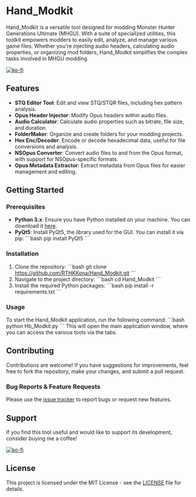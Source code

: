 
# Hand_Modkit

Hand_Modkit is a versatile tool designed for modding Monster Hunter Generations Ultimate (MHGU). With a suite of specialized utilities, this toolkit empowers modders to easily edit, analyze, and manage various game files. Whether you're injecting audio headers, calculating audio properties, or organizing mod folders, Hand_Modkit simplifies the complex tasks involved in MHGU modding.

[![ko-fi](https://ko-fi.com/img/githubbutton_sm.svg)](https://ko-fi.com/L3L711AIP8)

## Features

- **STQ Editor Tool**: Edit and view STQ/STQR files, including hex pattern analysis.
- **Opus Header Injector**: Modify Opus headers within audio files.
- **Audio Calculator**: Calculate audio properties such as bitrate, file size, and duration.
- **FolderMaker**: Organize and create folders for your modding projects.
- **Hex Enc/Decoder**: Encode or decode hexadecimal data, useful for file conversions and analysis.
- **NSOpus Converter**: Convert audio files to and from the Opus format, with support for NSOpus-specific formats.
- **Opus Metadata Extractor**: Extract metadata from Opus files for easier management and editing.

## Getting Started

### Prerequisites

- **Python 3.x**: Ensure you have Python installed on your machine. You can download it [here](https://www.python.org/downloads/).
- **PyQt5**: Install PyQt5, the library used for the GUI. You can install it via pip:
  \`\`\`bash
  pip install PyQt5
  \`\`\`

### Installation

1. Clone the repository:
   \`\`\`bash
   git clone https://github.com/RTHKKona/Hand_Modkit.git
   \`\`\`
2. Navigate to the project directory:
   \`\`\`bash
   cd Hand_Modkit
   \`\`\`
3. Install the required Python packages:
   \`\`\`bash
   pip install -r requirements.txt
   \`\`\`

### Usage

To start the Hand_Modkit application, run the following command:
\`\`\`bash
python Hb_Modkit.py
\`\`\`
This will open the main application window, where you can access the various tools via the tabs.

## Contributing

Contributions are welcome! If you have suggestions for improvements, feel free to fork the repository, make your changes, and submit a pull request.

### Bug Reports & Feature Requests

Please use the [issue tracker](https://github.com/RTHKKona/Hand_Modkit/issues) to report bugs or request new features.

## Support

If you find this tool useful and would like to support its development, consider buying me a coffee!

[![ko-fi](https://ko-fi.com/img/githubbutton_sm.svg)](https://ko-fi.com/L3L711AIP8)

## License

This project is licensed under the MIT License - see the [LICENSE](LICENSE) file for details.
